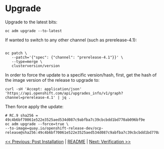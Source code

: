 # Upgrade

Upgrade to the latest bits:

```
oc adm upgrade --to-latest
```

If wanted to switch to any other channel (such as prerelease-4.1):

```

oc patch \
   --patch='{"spec": {"channel": "prerelease-4.1"}}' \
   --type=merge \
   clusterversion/version
```

In order to force the update to a specific version/hash, first, get the hash of the image version of the release to upgrade to:

```
curl -sH 'Accept: application/json' 'https://api.openshift.com/api/upgrades_info/v1/graph?channel=prerelease-4.1' | jq .
```

Then force apply the update:

```
# RC.9 sha256 = 49c4b6bf70061e522e3525aed534d087c9abfba7c39cbcbdd1bd770ab096bf9e
oc adm upgrade --force=true \
--to-image=quay.io/openshift-release-dev/ocp-release@sha256:49c4b6bf70061e522e3525aed534d087c9abfba7c39cbcbdd1bd770ab096bf9e
```

[<< Previous: Post Installation](12-post-installation.md) | [README](../README.md) | [Next: Verification >>](14-verification.md)
